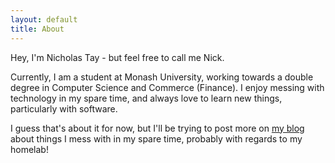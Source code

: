 ```yaml
---
layout: default
title: About
---
```


Hey, I'm Nicholas Tay - but feel free to call me Nick.

Currently, I am a student at Monash University, working towards a double degree in Computer Science and Commerce (Finance). I enjoy messing with technology in my spare time, and always love to learn new things, particularly with software.

I guess that's about it for now, but I'll be trying to post more on [my blog](/posts) about things I mess with in my spare time, probably with regards to my homelab!